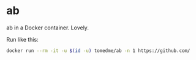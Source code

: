 # ab

ab in a Docker container. Lovely.

Run like this:

```bash
docker run --rm -it -u $(id -u) tomedme/ab -n 1 https://github.com/
```
